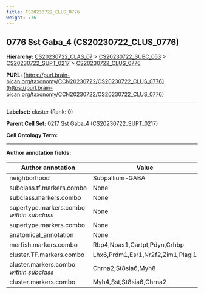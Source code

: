 ```yaml
---
title: CS20230722_CLUS_0776
weight: 776
---
```

## 0776 Sst Gaba_4 (CS20230722_CLUS_0776)
<b>Hierarchy: </b>
[CS20230722_CLAS_07](../CS20230722_CLAS_07) >
[CS20230722_SUBC_053](../CS20230722_SUBC_053) >
[CS20230722_SUPT_0217](../CS20230722_SUPT_0217) >
[CS20230722_CLUS_0776](../CS20230722_CLUS_0776)

**PURL:** [https://purl.brain-bican.org/taxonomy/CCN20230722/CS20230722_CLUS_0776](https://purl.brain-bican.org/taxonomy/CCN20230722/CS20230722_CLUS_0776)

---


**Labelset:** cluster (Rank: 0)

**Parent Cell Set:** 0217 Sst Gaba_4 ([CS20230722_SUPT_0217](../CS20230722_SUPT_0217))



**Cell Ontology Term:** 

[MARKER GENES.]: #


---

[TRANSFERRED ANNOTATIONS.]: #


[AUTHOR ANNOTATION FIELDS.]: #


**Author annotation fields:**

| Author annotation | Value |
|-------------------|-------|
|neighborhood|Subpallium-GABA|
|subclass.tf.markers.combo|None|
|subclass.markers.combo|None|
|supertype.markers.combo _within subclass_|None|
|supertype.markers.combo|None|
|anatomical_annotation|None|
|merfish.markers.combo|Rbp4,Npas1,Cartpt,Pdyn,Crhbp|
|cluster.TF.markers.combo|Lhx6,Prdm1,Esr1,Nr2f2,Zim1,Plagl1|
|cluster.markers.combo _within subclass_|Chrna2,St8sia6,Myh8|
|cluster.markers.combo|Myh4,Sst,St8sia6,Chrna2|
